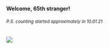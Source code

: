 #### Welcome, 65th stranger!

###### <sup>P.S. counting started approximately in 10.01.21</sup>

<img src="https://kraftwerk28.pp.ua/vcnt.png"></img>
